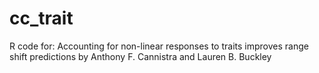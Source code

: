# cc_trait
R code for:
Accounting for non-linear responses to traits improves range shift predictions
by Anthony F. Cannistra and Lauren B. Buckley
